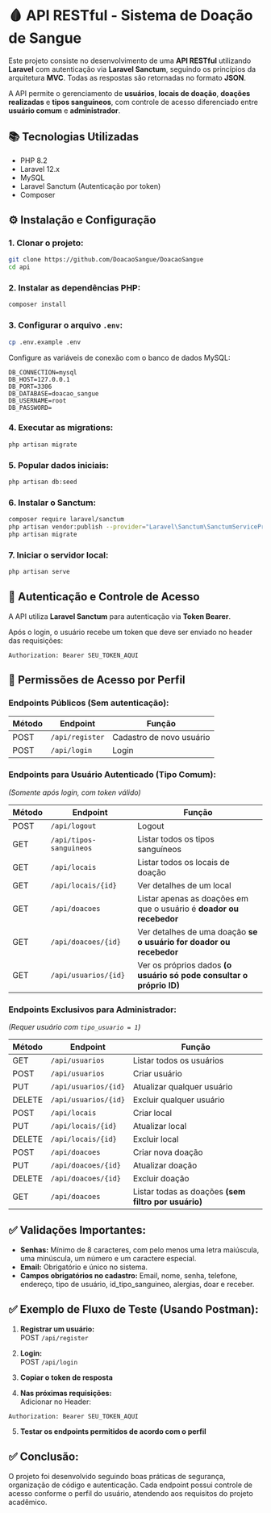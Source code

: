 # 🩸 API RESTful - Sistema de Doação de Sangue

Este projeto consiste no desenvolvimento de uma **API RESTful** utilizando **Laravel** com autenticação via **Laravel Sanctum**, seguindo os princípios da arquitetura **MVC**. Todas as respostas são retornadas no formato **JSON**.

A API permite o gerenciamento de **usuários**, **locais de doação**, **doações realizadas** e **tipos sanguíneos**, com controle de acesso diferenciado entre **usuário comum** e **administrador**.

## 📚 Tecnologias Utilizadas

- PHP 8.2
- Laravel 12.x
- MySQL
- Laravel Sanctum (Autenticação por token)
- Composer

## ⚙️ Instalação e Configuração

### 1. Clonar o projeto:

```bash
git clone https://github.com/DoacaoSangue/DoacaoSangue
cd api
```

### 2. Instalar as dependências PHP:

```bash
composer install
```

### 3. Configurar o arquivo `.env`:

```bash
cp .env.example .env
```

Configure as variáveis de conexão com o banco de dados MySQL:

```
DB_CONNECTION=mysql
DB_HOST=127.0.0.1
DB_PORT=3306
DB_DATABASE=doacao_sangue
DB_USERNAME=root
DB_PASSWORD=
```

### 4. Executar as migrations:

```bash
php artisan migrate
```

### 5. Popular dados iniciais:

```bash
php artisan db:seed
```

### 6. Instalar o Sanctum:

```bash
composer require laravel/sanctum
php artisan vendor:publish --provider="Laravel\Sanctum\SanctumServiceProvider"
php artisan migrate
```

### 7. Iniciar o servidor local:

```bash
php artisan serve
```

## 🔐 Autenticação e Controle de Acesso

A API utiliza **Laravel Sanctum** para autenticação via **Token Bearer**.

Após o login, o usuário recebe um token que deve ser enviado no header das requisições:

```
Authorization: Bearer SEU_TOKEN_AQUI
```

## 📑 Permissões de Acesso por Perfil

### Endpoints Públicos (Sem autenticação):

| Método | Endpoint | Função |
|---|---|---|
| POST | `/api/register` | Cadastro de novo usuário |
| POST | `/api/login` | Login |

### Endpoints para Usuário Autenticado (Tipo Comum):

*(Somente após login, com token válido)*

| Método | Endpoint | Função |
|---|---|---|
| POST | `/api/logout` | Logout |
| GET | `/api/tipos-sanguineos` | Listar todos os tipos sanguíneos |
| GET | `/api/locais` | Listar todos os locais de doação |
| GET | `/api/locais/{id}` | Ver detalhes de um local |
| GET | `/api/doacoes` | Listar apenas as doações em que o usuário é **doador ou recebedor** |
| GET | `/api/doacoes/{id}` | Ver detalhes de uma doação **se o usuário for doador ou recebedor** |
| GET | `/api/usuarios/{id}` | Ver os próprios dados **(o usuário só pode consultar o próprio ID)** |

### Endpoints Exclusivos para Administrador:

*(Requer usuário com `tipo_usuario = 1`)*

| Método | Endpoint | Função |
|---|---|---|
| GET | `/api/usuarios` | Listar todos os usuários |
| POST | `/api/usuarios` | Criar usuário |
| PUT | `/api/usuarios/{id}` | Atualizar qualquer usuário |
| DELETE | `/api/usuarios/{id}` | Excluir qualquer usuário |
| POST | `/api/locais` | Criar local |
| PUT | `/api/locais/{id}` | Atualizar local |
| DELETE | `/api/locais/{id}` | Excluir local |
| POST | `/api/doacoes` | Criar nova doação |
| PUT | `/api/doacoes/{id}` | Atualizar doação |
| DELETE | `/api/doacoes/{id}` | Excluir doação |
| GET | `/api/doacoes` | Listar todas as doações **(sem filtro por usuário)** |

## ✅ Validações Importantes:

- **Senhas:** Mínimo de 8 caracteres, com pelo menos uma letra maiúscula, uma minúscula, um número e um caractere especial.
- **Email:** Obrigatório e único no sistema.
- **Campos obrigatórios no cadastro:** Email, nome, senha, telefone, endereço, tipo de usuário, id_tipo_sanguineo, alergias, doar e receber.

## ✅ Exemplo de Fluxo de Teste (Usando Postman):

1. **Registrar um usuário:**  
POST `/api/register`

2. **Login:**  
POST `/api/login`

3. **Copiar o token de resposta**

4. **Nas próximas requisições:**  
Adicionar no Header:  

```
Authorization: Bearer SEU_TOKEN_AQUI
```

5. **Testar os endpoints permitidos de acordo com o perfil**

## ✅ Conclusão:

O projeto foi desenvolvido seguindo boas práticas de segurança, organização de código e autenticação. Cada endpoint possui controle de acesso conforme o perfil do usuário, atendendo aos requisitos do projeto acadêmico.